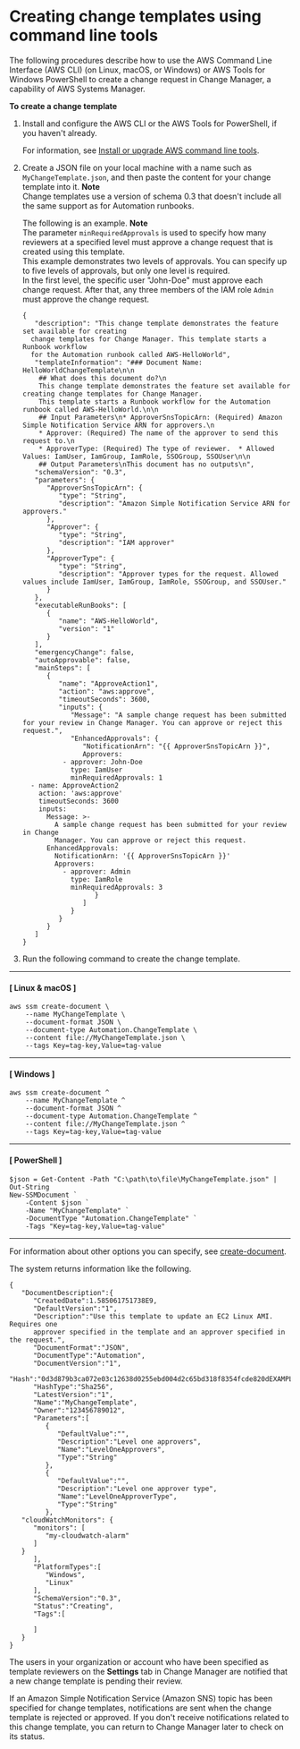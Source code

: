 # Creating change templates using command line tools<a name="change-templates-tools"></a>

The following procedures describe how to use the AWS Command Line Interface \(AWS CLI\) \(on Linux, macOS, or Windows\) or AWS Tools for Windows PowerShell to create a change request in Change Manager, a capability of AWS Systems Manager\. 

**To create a change template**

1. Install and configure the AWS CLI or the AWS Tools for PowerShell, if you haven't already\.

   For information, see [Install or upgrade AWS command line tools](getting-started-cli.md)\.

1. Create a JSON file on your local machine with a name such as `MyChangeTemplate.json`, and then paste the content for your change template into it\.
**Note**  
Change templates use a version of schema 0\.3 that doesn't include all the same support as for Automation runbooks\.

   The following is an example\.
**Note**  
The parameter `minRequiredApprovals` is used to specify how many reviewers at a specified level must approve a change request that is created using this template\.  
This example demonstrates two levels of approvals\. You can specify up to five levels of approvals, but only one level is required\.   
In the first level, the specific user "John\-Doe" must approve each change request\. After that, any three members of the IAM role `Admin` must approve the change request\.

   ```
   {
      "description": "This change template demonstrates the feature set available for creating
     change templates for Change Manager. This template starts a Runbook workflow
     for the Automation runbook called AWS-HelloWorld",
      "templateInformation": "### Document Name: HelloWorldChangeTemplate\n\n
       ## What does this document do?\n
       This change template demonstrates the feature set available for creating change templates for Change Manager. 
       This template starts a Runbook workflow for the Automation runbook called AWS-HelloWorld.\n\n
       ## Input Parameters\n* ApproverSnsTopicArn: (Required) Amazon Simple Notification Service ARN for approvers.\n
       * Approver: (Required) The name of the approver to send this request to.\n
       * ApproverType: (Required) The type of reviewer.  * Allowed Values: IamUser, IamGroup, IamRole, SSOGroup, SSOUser\n\n
       ## Output Parameters\nThis document has no outputs\n",
      "schemaVersion": "0.3",
      "parameters": {
         "ApproverSnsTopicArn": {
            "type": "String",
            "description": "Amazon Simple Notification Service ARN for approvers."
         },
         "Approver": {
            "type": "String",
            "description": "IAM approver"
         },
         "ApproverType": {
            "type": "String",
            "description": "Approver types for the request. Allowed values include IamUser, IamGroup, IamRole, SSOGroup, and SSOUser."
         }
      },
      "executableRunBooks": [
         {
            "name": "AWS-HelloWorld",
            "version": "1"
         }
      ],
      "emergencyChange": false,
      "autoApprovable": false,
      "mainSteps": [
         {
            "name": "ApproveAction1",
            "action": "aws:approve",
            "timeoutSeconds": 3600,
            "inputs": {
               "Message": "A sample change request has been submitted for your review in Change Manager. You can approve or reject this request.",
               "EnhancedApprovals": {
                  "NotificationArn": "{{ ApproverSnsTopicArn }}",
                  Approvers:
             - approver: John-Doe
               type: IamUser
               minRequiredApprovals: 1
     - name: ApproveAction2
       action: 'aws:approve'
       timeoutSeconds: 3600
       inputs:
         Message: >-
           A sample change request has been submitted for your review in Change
           Manager. You can approve or reject this request.
         EnhancedApprovals:
           NotificationArn: '{{ ApproverSnsTopicArn }}'
           Approvers:
             - approver: Admin
               type: IamRole
               minRequiredApprovals: 3                  
                     }
                  ]
               }
            }
         }
      ]
   }
   ```

1. Run the following command to create the change template\. 

------
#### [ Linux & macOS ]

   ```
   aws ssm create-document \
       --name MyChangeTemplate \
       --document-format JSON \
       --document-type Automation.ChangeTemplate \
       --content file://MyChangeTemplate.json \
       --tags Key=tag-key,Value=tag-value
   ```

------
#### [ Windows ]

   ```
   aws ssm create-document ^
       --name MyChangeTemplate ^
       --document-format JSON ^
       --document-type Automation.ChangeTemplate ^
       --content file://MyChangeTemplate.json ^
       --tags Key=tag-key,Value=tag-value
   ```

------
#### [ PowerShell ]

   ```
   $json = Get-Content -Path "C:\path\to\file\MyChangeTemplate.json" | Out-String
   New-SSMDocument `
       -Content $json `
       -Name "MyChangeTemplate" `
       -DocumentType "Automation.ChangeTemplate" `
       -Tags "Key=tag-key,Value=tag-value"
   ```

------

   For information about other options you can specify, see [create\-document](https://docs.aws.amazon.com/cli/latest/reference/ssm/create-document.html)\.

   The system returns information like the following\.

   ```
   {
      "DocumentDescription":{
         "CreatedDate":1.585061751738E9,
         "DefaultVersion":"1",
         "Description":"Use this template to update an EC2 Linux AMI. Requires one
         approver specified in the template and an approver specified in the request.",
         "DocumentFormat":"JSON",
         "DocumentType":"Automation",
         "DocumentVersion":"1",
         "Hash":"0d3d879b3ca072e03c12638d0255ebd004d2c65bd318f8354fcde820dEXAMPLE",
         "HashType":"Sha256",
         "LatestVersion":"1",
         "Name":"MyChangeTemplate",
         "Owner":"123456789012",
         "Parameters":[
            {
               "DefaultValue":"",
               "Description":"Level one approvers",
               "Name":"LevelOneApprovers",
               "Type":"String"
            },
            {
               "DefaultValue":"",
               "Description":"Level one approver type",
               "Name":"LevelOneApproverType",
               "Type":"String"
            },
      "cloudWatchMonitors": {
         "monitors": [
            "my-cloudwatch-alarm"
         ]
      }
         ],
         "PlatformTypes":[
            "Windows",
            "Linux"
         ],
         "SchemaVersion":"0.3",
         "Status":"Creating",
         "Tags":[
   
         ]
      }
   }
   ```

The users in your organization or account who have been specified as template reviewers on the **Settings** tab in Change Manager are notified that a new change template is pending their review\. 

If an Amazon Simple Notification Service \(Amazon SNS\) topic has been specified for change templates, notifications are sent when the change template is rejected or approved\. If you don't receive notifications related to this change template, you can return to Change Manager later to check on its status\.